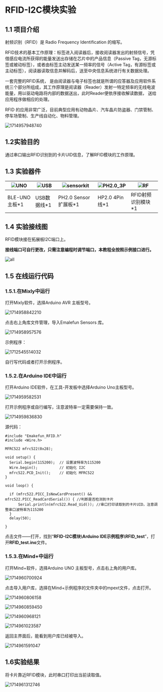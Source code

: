 # RFID-I2C模块实验

## 1.1 项目介绍

射频识别（RFID）是 Radio Frequency Identification 的缩写。

RFID技术的基本工作原理：标签进入阅读器后，接收阅读器发出的射频信号，凭借感应电流所获得的能量发送出存储在芯片中的产品信息（Passive Tag，无源标签或被动标签），或者由标签主动发送某一频率的信号（Active Tag，有源标签或主动标签），阅读器读取信息并解码后，送至中央信息系统进行有关数据处理。

一套完整的RFID系统， 是由阅读器与电子标签也就是所谓的应答器及应用软件系统三个部分所组成，其工作原理是阅读器（Reader）发射一特定频率的无线电波能量，用以驱动电路将内部的数据送出，此时Reader便依序接收解读数据， 送给应用程序做相应的处理。

RFID 的应用非常广泛，目前典型应用有动物晶片、汽车晶片防盗器、门禁管制、停车场管制、生产线自动化、物料管理。

![1714957948740](RFID-I2C/1714957948740.png)



## 1.2实验目的

通过串口输出RFID识别到的卡片UID信息，了解RFID模块的工作原理。

## 1.3 实验器件

| ![UNO](RFID-I2C/UNO.png) | ![USB](RFID-I2C/USB.jpg) | ![sensorkit](RFID-I2C/sensorkit.png) | ![PH2.0_3P](RFID-I2C/PH2.0_3P.png) | ![RF](RFID-I2C/RF.png) |
| ------------------------ | ------------------------ | ------------------------------------ | ---------------------------------- | ---------------------- |
| BLE-UNO 主板*1           | USB数据线*1              | PH2.0 Sensor 扩展板*1                | HP2.0 4Pin线*1                     | RFID射频识别模块*1     |

## 1.4 实验接线图

RFID模块接在拓展板I2C端口上。

**接线端口可自行更改，只需注意编程时调节端口，本教程全按照示例接口进行。**

![all](RFID-I2C/all.png)

## 1.5 在线运行代码

### 1.5.1.在Mixly中运行

打开Mixly软件，选择Arduino AVR 主板型号。

![1714958842210](RFID-I2C/1714958842210.png)

点击右上角库文件管理，导入Emalefun Sensors 库。

![1714958957576](RFID-I2C/1714958957576.png)

示例程序：

![1712545514032](RFID-I2C/Mixly.jpeg)

自行写代码或者打开示例程序。

### 1.5.2.在Arduino IDE中运行

打开Arduino IDE软件，在工具-开发板中选择Arduino Uno主板型号。

![1714959582531](RFID-I2C/1714959582531.png)

打开示例程序或自行编写，注意波特率一定需要保持一致。

![1714959836830](RFID-I2C/IDE.png)

源代码：

```
#include "Emakefun_RFID.h"
#include <Wire.h>

MFRC522 mfrc522(0x28);

void setup() {
  Serial.begin(115200);  // 设置波特率为115200
  Wire.begin();          // 初始化 I2C
  mfrc522.PCD_Init();    // 初始化 MFRC522
}

void loop() {
  
  if (mfrc522.PICC_IsNewCardPresent() && mfrc522.PICC_ReadCardSerial()) { //判断是否检测到卡片
      Serial.println(mfrc522.Read_Uid()); //串口打印读取到的卡片UID，注意调整串口波特率为115200
  }
  delay(50);
  
}
```
点击文件——打开，找到“**RFID-I2C模块\Arduino IDE示例程序\RFID_test**”，打开**RFID_test.ino**文件。

### 1.5.3.在Mind+中运行

打开Mind+软件，选择Arduino UNO 主板型号，点击右上角的用户库。

![1714960700924](RFID-I2C/1714960700924.png)

点击导入用户库，选择在Mind+示例程序的文件夹中的mpext文件，点击打开。

![1714960806158](RFID-I2C/1714960806158.png)

![1714960859450](RFID-I2C/1714960859450.png)

![1714960968121](RFID-I2C/1714960968121.png)

![1714961023587](RFID-I2C/1714961023587.png)

返回主界面后，能看到用户库已经被导入。

![1714961591047](RFID-I2C/1714961591047.png)

## 1.6实验结果

将卡片靠近RFID模块，此时串口打印出当前读取值。

![1714961312746](RFID-I2C/1714961312746.png)